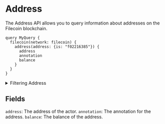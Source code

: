 # Address

The Address API allows you to query information about addresses on the Filecoin blockchain.



```
query MyQuery {
  filecoin(network: filecoin) {
    address(address: {is: "f02216385"}) {
      address
      annotation
      balance
    }
  }
}

```
<details><summary>Filtering Address</summary>

`is`: This option specifies that the address must match the specified value.

</details>

## Fields


`address`: The address of the actor.
`annotation`: The annotation for the address.
`balance`: The balance of the address.